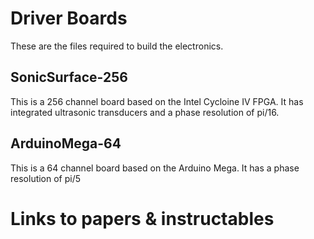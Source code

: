 # Driver Boards

These are the files required to build the electronics.

## SonicSurface-256
This is a 256 channel board based on the Intel Cycloine IV FPGA. It has integrated ultrasonic transducers and a phase resolution of pi/16.

## ArduinoMega-64
This is a 64 channel board based on the Arduino Mega. It has a phase resolution of pi/5

# Links to papers & instructables
